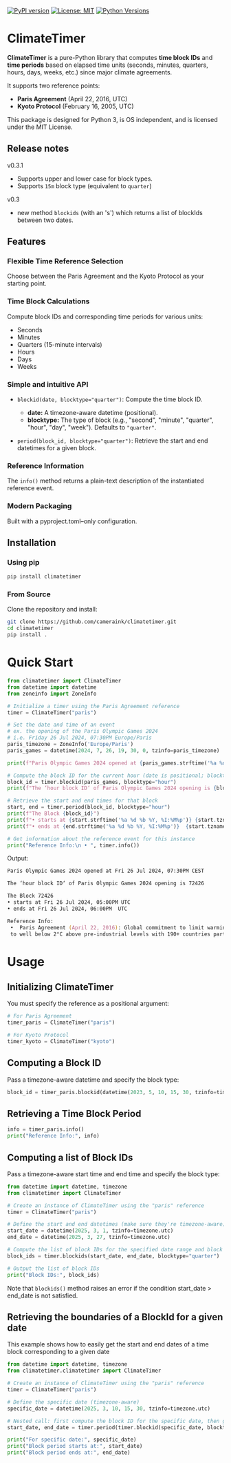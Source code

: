 [![PyPI version](https://img.shields.io/pypi/v/climatetimer.svg)](https://pypi.org/project/climatetimer/)
[![License: MIT](https://img.shields.io/badge/License-MIT-yellow.svg)](LICENSE)
[![Python Versions](https://img.shields.io/pypi/pyversions/climatetimer.svg)](https://pypi.org/project/climatetimer/)

# ClimateTimer

**ClimateTimer** is a pure-Python library that computes **time block IDs** and **time periods** based on elapsed time units (seconds, minutes, quarters, hours, days, weeks, etc.) since major climate agreements.

It supports two reference points:
- **Paris Agreement** (April 22, 2016, UTC)
- **Kyoto Protocol** (February 16, 2005, UTC)

This package is designed for Python 3, is OS independent, and is licensed under the MIT License.

## Release notes

v0.3.1
- Supports upper and lower case for block types.
- Supports `15m` block type (equivalent to `quarter`)

v0.3
- new method `blockids` (with an 's') which returns a list of blockIds between two dates.

## Features

### Flexible Time Reference Selection
Choose between the Paris Agreement and the Kyoto Protocol as your starting point.

### Time Block Calculations
Compute block IDs and corresponding time periods for various units:
  - Seconds
  - Minutes
  - Quarters (15-minute intervals)
  - Hours
  - Days
  - Weeks

### Simple and intuitive API

  - `blockid(date, blocktype="quarter")`: Compute the time block ID.  
    - **date:** A timezone-aware datetime (positional).  
    - **blocktype:** The type of block (e.g., "second", "minute", "quarter", "hour", "day", "week"). Defaults to `"quarter"`.

  - `period(block_id, blocktype="quarter")`: Retrieve the start and end datetimes for a given block.

### Reference Information
  The `info()` method returns a plain-text description of the instantiated reference event.

### Modern Packaging
Built with a pyproject.toml–only configuration.

## Installation

### Using pip
```bash
pip install climatetimer
```

### From Source
Clone the repository and install:
```bash
git clone https://github.com/cameraink/climatetimer.git
cd climatetimer
pip install .
```

# Quick Start
```python
from climatetimer import ClimateTimer
from datetime import datetime
from zoneinfo import ZoneInfo

# Initialize a timer using the Paris Agreement reference
timer = ClimateTimer("paris")

# Set the date and time of an event
# ex. the opening of the Paris Olympic Games 2024
# i.e. Friday 26 Jul 2024, 07:30PM Europe/Paris
paris_timezone = ZoneInfo('Europe/Paris')
paris_games = datetime(2024, 7, 26, 19, 30, 0, tzinfo=paris_timezone)

print(f"Paris Olympic Games 2024 opened at {paris_games.strftime('%a %d %b %Y, %I:%M%p')} {paris_games.tzname()}\n")

# Compute the block ID for the current hour (date is positional; blocktype defaults to "quarter")
block_id = timer.blockid(paris_games, blocktype="hour")
print(f"The ‘hour block ID‘ of Paris Olympic Games 2024 opening is {block_id}\n")

# Retrieve the start and end times for that block
start, end = timer.period(block_id, blocktype="hour")
print(f"The Block {block_id}")
print(f"• starts at {start.strftime('%a %d %b %Y, %I:%M%p')} {start.tzname()}")
print(f"• ends at {end.strftime('%a %d %b %Y, %I:%M%p')}  {start.tzname()}\n")

# Get information about the reference event for this instance
print("Reference Info:\n • ", timer.info())
```

Output:
```zsh
Paris Olympic Games 2024 opened at Fri 26 Jul 2024, 07:30PM CEST

The ‘hour block ID‘ of Paris Olympic Games 2024 opening is 72426

The Block 72426
• starts at Fri 26 Jul 2024, 05:00PM UTC
• ends at Fri 26 Jul 2024, 06:00PM  UTC

Reference Info:
 •  Paris Agreement (April 22, 2016): Global commitment to limit warming
 to well below 2°C above pre-industrial levels with 190+ countries participating.
```

# Usage
## Initializing ClimateTimer
You must specify the reference as a positional argument:
```python
# For Paris Agreement
timer_paris = ClimateTimer("paris")

# For Kyoto Protocol
timer_kyoto = ClimateTimer("kyoto")
```

## Computing a Block ID
Pass a timezone-aware datetime and specify the block type:
```python
block_id = timer_paris.blockid(datetime(2023, 5, 10, 15, 30, tzinfo=timezone.utc), blocktype="hour")
```

## Retrieving a Time Block Period
```python
info = timer_paris.info()
print("Reference Info:", info)
```

## Computing a list of Block IDs
Pass a timezone-aware start time and end time and specify the block type:
```python
from datetime import datetime, timezone
from climatetimer import ClimateTimer

# Create an instance of ClimateTimer using the "paris" reference
timer = ClimateTimer("paris")

# Define the start and end datetimes (make sure they're timezone-aware)
start_date = datetime(2025, 3, 1, tzinfo=timezone.utc)
end_date = datetime(2025, 3, 27, tzinfo=timezone.utc)

# Compute the list of block IDs for the specified date range and block type
block_ids = timer.blockids(start_date, end_date, blocktype="quarter")

# Output the list of block IDs
print("Block IDs:", block_ids)
```

Note that `blockids()` method raises an error if the condition start_date > end_date is not satisfied.

## Retrieving the boundaries of a BlockId for a given date
This example shows how to easily get the start and end dates of a time block
corresponding to a given date 

```python
from datetime import datetime, timezone
from climatetimer.climatetimer import ClimateTimer

# Create an instance of ClimateTimer using the "paris" reference
timer = ClimateTimer("paris")

# Define the specific date (timezone-aware)
specific_date = datetime(2025, 3, 10, 15, 30, tzinfo=timezone.utc)

# Nested call: first compute the block ID for the specific date, then get its period.
start_date, end_date = timer.period(timer.blockid(specific_date, blocktype="hour"), blocktype="hour")

print("For specific date:", specific_date)
print("Block period starts at:", start_date)
print("Block period ends at:", end_date)
```

